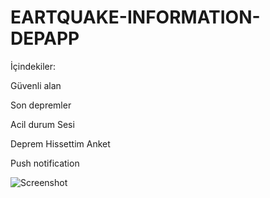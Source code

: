 # EARTQUAKE-INFORMATION-DEPAPP
İçindekiler:

Güvenli alan

Son depremler

Acil durum Sesi

Deprem Hissettim Anket

Push notification


![Screenshot](https://user-images.githubusercontent.com/88143919/151700843-af5b4ed6-cd5b-4b73-8240-63641dcee8f9.png)
